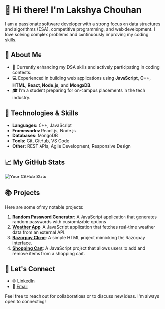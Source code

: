 # 👋 Hi there! I'm Lakshya Chouhan

I am a passionate software developer with a strong focus on data structures and algorithms (DSA), competitive programming, and web development. I love solving complex problems and continuously improving my coding skills.

## 🚀 About Me

- 🌱 Currently enhancing my DSA skills and actively participating in coding contests.
- 💻 Experienced in building web applications using **JavaScript**, **C++**, **HTML**, **React**, **Node.js**, and **MongoDB**.
- 🎓 I’m a student preparing for on-campus placements in the tech industry.

## 🔧 Technologies & Skills

- **Languages:** C++, JavaScript
- **Frameworks:** React.js, Node.js
- **Databases:** MongoDB
- **Tools:** Git, GitHub, VS Code
- **Other:** REST APIs, Agile Development, Responsive Design

## 📈 My GitHub Stats

![Your GitHub Stats](https://github-readme-stats.vercel.app/api?username=lakshyachouhan&show_icons=true&theme=radical)

## 📚 Projects

Here are some of my notable projects:

1. **[Random Password Generator](https://github.com/lakshyachouhan/Random-Password-Generator)**: A JavaScript application that generates random passwords with customizable options
2. **[Weather App](https://github.com/lakshyachouhan/Weather-App)**: A JavaScript application that fetches real-time weather data from an external API.
3. **[Razorpay Clone](https://github.com/lakshyachouhan/Razorpay-Clone)**: A simple HTML project mimicking the Razorpay interface.
4. **[Shopping Cart](https://github.com/lakshyachouhan/Shopping-Cart)**: A JavaScript project that allows users to add and remove items from a shopping cart.

## 🤝 Let's Connect

- 🌐 [LinkedIn](https://www.linkedin.com/in/lakshya-chouhan-301898256)
- 📧 [Email](mailto:ritikchouhan596@gmai.com)

Feel free to reach out for collaborations or to discuss new ideas. I'm always open to connecting!
